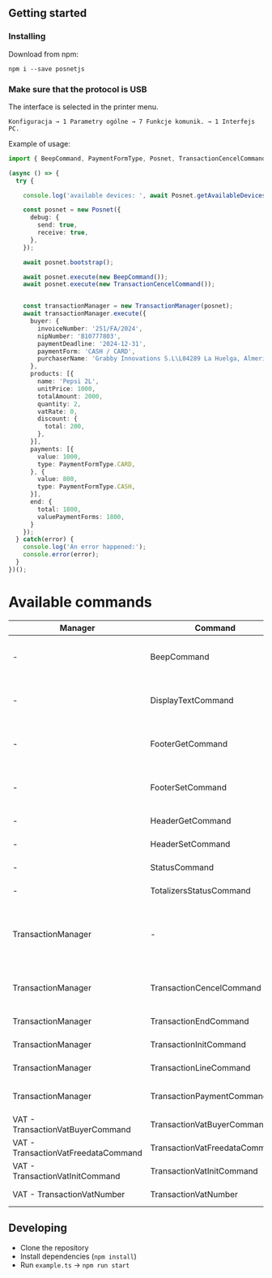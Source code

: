 ## Getting started

### Installing
Download from npm:
```
npm i --save posnetjs
```

### Make sure that the protocol is USB

The interface is selected in the printer menu.
```
Konfiguracja → 1 Parametry ogólne → 7 Funkcje komunik. → 1 Interfejs PC.
```

Example of usage:

```typescript
import { BeepCommand, PaymentFormType, Posnet, TransactionCencelCommand, TransactionManager } from './posnet';

(async () => {
  try {

    console.log('available devices: ', await Posnet.getAvailableDevices());

    const posnet = new Posnet({
      debug: {
        send: true,
        receive: true,
      },
    });

    await posnet.bootstrap();

    await posnet.execute(new BeepCommand());
    await posnet.execute(new TransactionCencelCommand());


    const transactionManager = new TransactionManager(posnet);
    await transactionManager.execute({
      buyer: {
        invoiceNumber: '251/FA/2024',
        nipNumber: 'B10777803',
        paymentDeadline: '2024-12-31',
        paymentForm: 'CASH / CARD',
        purchaserName: 'Grabby Innovations S.L\L04289 La Huelga, Almería',
      },
      products: [{
        name: 'Pepsi 2L',
        unitPrice: 1000,
        totalAmount: 2000,
        quantity: 2,
        vatRate: 0,
        discount: {
          total: 200,
        },
      }],
      payments: [{
        value: 1000,
        type: PaymentFormType.CARD,
      }, {
        value: 800,
        type: PaymentFormType.CASH,
      }],
      end: {
        total: 1800,
        valuePaymentForms: 1800,
      }
    });
  } catch(error) {
    console.log('An error happened:');
    console.error(error);
  }
})();


```

# Available commands
| Manager                              | Command                       | Description                                              | Class                                                                                                                                                                  |
|--------------------------------------|-------------------------------|----------------------------------------------------------|------------------------------------------------------------------------------------------------------------------------------------------------------------------------|
| -                                    | BeepCommand                   | Trigger a beep sound on kasa fiskalna                    | [beep.command.ts](https://github.com/Be-Grabby/posnetjs/blob/main/src/posnet/commands/classes/beep.command.ts)                                                         |
| -                                    | DisplayTextCommand            | Random information line on a display                     | [display-text.command.ts](https://github.com/Be-Grabby/posnetjs/blob/main/src/posnet/commands/classes/display-text.command.ts)                                         |
| -                                    | FooterGetCommand              | Reading of information lines in footer                   | [footer-get.command.ts](https://github.com/Be-Grabby/posnetjs/blob/main/src/posnet/commands/classes/footer-get.command.ts)                                             |
| -                                    | FooterSetCommand              | Programming information lines in footer                  | [footer-set.command.ts](https://github.com/Be-Grabby/posnetjs/blob/main/src/posnet/commands/classes/footer-set.command.ts)                                             |
| -                                    | HeaderGetCommand              | Header reading                                           | [header-get.command.ts](https://github.com/Be-Grabby/posnetjs/blob/main/src/posnet/commands/classes/header-get.command.ts)                                             |
| -                                    | HeaderSetCommand              | Header programming                                       | [header-set.command.ts](https://github.com/Be-Grabby/posnetjs/blob/main/src/posnet/commands/classes/header-set.command.ts)                                             |
| -                                    | StatusCommand                 | General status                                           | [status.command.ts](https://github.com/Be-Grabby/posnetjs/blob/main/src/posnet/commands/classes/status.command.ts)                                                     |
| -                                    | TotalizersStatusCommand       | Totalizers status                                        | [totalizers-status.command.ts](https://github.com/Be-Grabby/posnetjs/blob/main/src/posnet/commands/classes/totalizers-status.command.ts)                               |
| TransactionManager                   | -                             | Group of basic commands in order to create a transaction | [manager/transaction.manager.ts](https://github.com/Be-Grabby/posnetjs/blob/main/src/posnet/commands/manager/transaction.manager.ts)                                   |
| TransactionManager                   | TransactionCencelCommand      | Cancellation of transaction or printout                  | [transaction/transaction-cancel.command.ts](https://github.com/Be-Grabby/posnetjs/blob/main/src/posnet/commands/classes/transaction/transaction-cancel.command.ts)     |
| TransactionManager                   | TransactionEndCommand         | End of transaction                                       | [transaction/transaction-end.command.ts](https://github.com/Be-Grabby/posnetjs/blob/main/src/posnet/commands/classes/transaction/transaction-end.command.ts)           |
| TransactionManager                   | TransactionInitCommand        | Transaction initialization                               | [transaction/transaction-init.command.ts](https://github.com/Be-Grabby/posnetjs/blob/main/src/posnet/commands/classes/transaction/transaction-init.command.ts)         |
| TransactionManager                   | TransactionLineCommand        | Transaction Line                                         | [transaction-line.command.ts](https://github.com/Be-Grabby/posnetjs/blob/main/src/posnet/commands/classes/transaction/transaction-line.command.ts)                     |
| TransactionManager                   | TransactionPaymentCommand     | Payment form in transaction                              | [transaction-payment.command.ts](https://github.com/Be-Grabby/posnetjs/blob/main/src/posnet/commands/classes/transaction/transaction-payment.command.ts)               |
| VAT - TransactionVatBuyerCommand     | TransactionVatBuyerCommand    | Vat invoice intialization                                | [transaction-vat-buyer.command.ts](https://github.com/Be-Grabby/posnetjs/blob/main/src/posnet/commands/classes/transaction/vat/transaction-vat-buyer.command.ts)       |
| VAT - TransactionVatFreedataCommand  | TransactionVatFreedataCommand | ??? not in the manual                                    | [transaction-vat-freedata.command.ts](https://github.com/Be-Grabby/posnetjs/blob/main/src/posnet/commands/classes/transaction/vat/transaction-vat-freedata.command.ts) |
| VAT - TransactionVatInitCommand      | TransactionVatInitCommand     | Vat invoice intialization                                | [transaction-vat-init.command.ts](https://github.com/Be-Grabby/posnetjs/blob/main/src/posnet/commands/classes/transaction/vat/transaction-vat-init.command.ts)         |
| VAT - TransactionVatNumber           | TransactionVatNumber          | ??? not in the manual                                    | [transaction-vat-number.command.ts](https://github.com/Be-Grabby/posnetjs/blob/main/src/posnet/commands/classes/transaction/vat/transaction-vat-number.command.ts)     |

## Developing
- Clone the repository
- Install dependencies (`npm install`)
- Run `example.ts` -> `npm run start`
